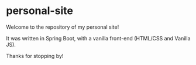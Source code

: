 # personal-site

Welcome to the repository of my personal site!

It was written in Spring Boot, with a vanilla front-end (HTML/CSS and Vanilla JS).

Thanks for stopping by!
